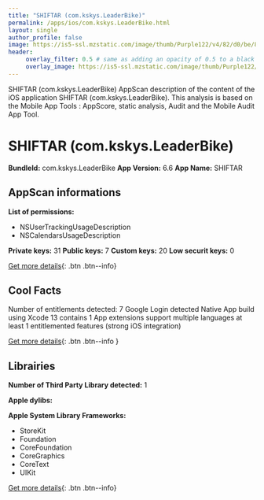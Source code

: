 ```yaml
---
title: "SHIFTAR (com.kskys.LeaderBike)"
permalink: /apps/ios/com.kskys.LeaderBike.html
layout: single
author_profile: false
image: https://is5-ssl.mzstatic.com/image/thumb/Purple122/v4/82/d0/be/82d0be00-0f93-6dec-3daf-66a0f6051135/AppIcon-1x_U007emarketing-0-5-0-85-220.png/512x512bb.jpg
header: 
     overlay_filter: 0.5 # same as adding an opacity of 0.5 to a black background
     overlay_image: https://is5-ssl.mzstatic.com/image/thumb/Purple122/v4/82/d0/be/82d0be00-0f93-6dec-3daf-66a0f6051135/AppIcon-1x_U007emarketing-0-5-0-85-220.png/512x512bb.jpg
---
```

SHIFTAR (com.kskys.LeaderBike) AppScan description of the content of the iOS application SHIFTAR (com.kskys.LeaderBike). This analysis is based on the Mobile App Tools : AppScore, static analysis, Audit and the Mobile Audit App Tool.

# SHIFTAR (com.kskys.LeaderBike)

**BundleId:** com.kskys.LeaderBike
**App Version:** 6.6
**App Name:** SHIFTAR


## AppScan informations 

**List of permissions:** 
- NSUserTrackingUsageDescription
- NSCalendarsUsageDescription
  
  
**Private keys:** 31
**Public keys:** 7
**Custom keys:** 20
**Low securit keys:** 0
  
[Get more details](/pricing.html){: .btn .btn--info}

## Cool Facts

Number of entitlements detected: 7
Google Login detected
Native App
build using Xcode 13
contains 1 App extensions
support multiple languages
at least 1 entitlemented features (strong iOS integration)
  
[Get more details](/pricing.html){: .btn .btn--info }

## Librairies 
**Number of Third Party Library detected:** 1


**Apple dylibs:**


**Apple System Library Frameworks:**
- StoreKit
- Foundation
- CoreFoundation
- CoreGraphics
- CoreText
- UIKit


  
[Get more details](/pricing.html){: .btn .btn--info}

